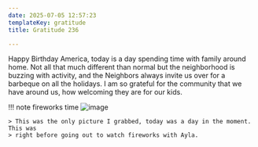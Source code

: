 ```yaml
---
date: 2025-07-05 12:57:23
templateKey: gratitude
title: Gratitude 236

---
```


Happy Birthday America, today is a day spending time with family around home.
Not all that much different than normal but the neighborhood is buzzing with
activity, and the Neighbors always invite us over for a barbeque on all the
holidays.  I am so grateful for the community that we have around us, how
welcoming they are for our kids.

!!! note fireworks time
    ![image](https://dropper.wayl.one/api/file/2330dd9c-a170-4163-9459-f55b44993705.webp)

    > This was the only picture I grabbed, today was a day in the moment.  This was
    > right before going out to watch fireworks with Ayla.
